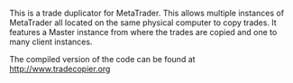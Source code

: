 This is a trade duplicator for MetaTrader.  This allows multiple instances of MetaTrader all located on the same physical computer to copy trades.  It features a Master instance from where the trades are copied and one to many client instances.

The compiled version of the code can be found at http://www.tradecopier.org